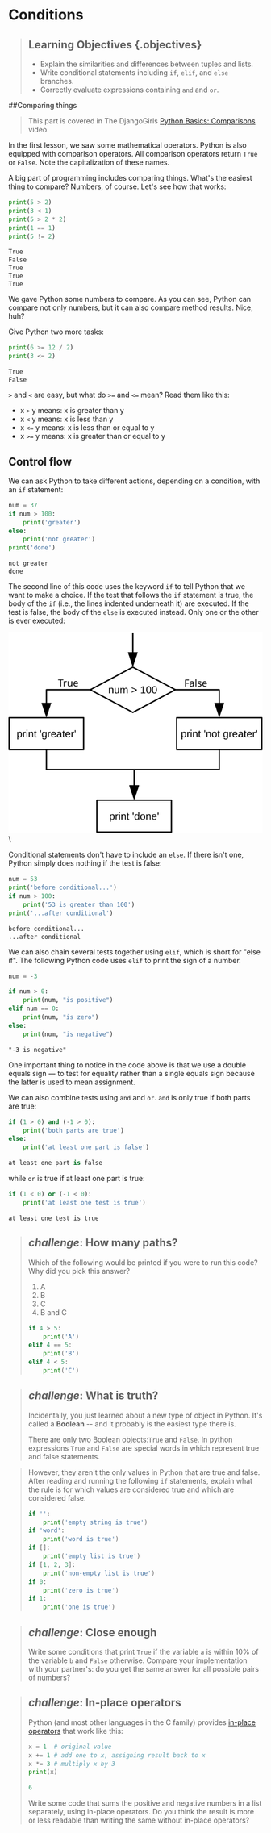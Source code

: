 # Conditions

> ## Learning Objectives {.objectives}
>
> *   Explain the similarities and differences between tuples and lists.
> *   Write conditional statements including `if`, `elif`, and `else` branches.
> *   Correctly evaluate expressions containing `and` and `or`.

##Comparing things


> This part is covered in The DjangoGirls [Python Basics: Comparisons](https://www.youtube.com/watch?v=7bzxqIKYgf4) video.

In the first lesson, we saw some mathematical operators. Python is also equipped with comparison operators. All comparison operators return `True` or `False`. Note the capitalization of these names.

A big part of programming includes comparing things. What's the easiest thing to compare? Numbers, of course. Let's see how that works:

```python
print(5 > 2)
print(3 < 1)
print(5 > 2 * 2)
print(1 == 1)
print(5 != 2)
```    
```
True
False
True
True
True
```

We gave Python some numbers to compare. As you can see, Python can compare not only numbers, but it can also compare method results. Nice, huh?

Give Python two more tasks:

```python
print(6 >= 12 / 2)
print(3 <= 2)
```
```    
True
False
```

`>` and `<` are easy, but what do `>=` and `<=` mean? Read them like this:

- x `>` y means: x is greater than y
- x `<` y means: x is less than y
- x `<=` y means: x is less than or equal to y
- x `>=` y means: x is greater than or equal to y



## Control flow

We can ask Python to take different actions, depending on a condition, with an `if` statement:

```python
num = 37
if num > 100:
    print('greater')
else:
    print('not greater')
print('done')
```
```
not greater
done
```

The second line of this code uses the keyword `if` to tell Python that we want to make a choice.
If the test that follows the `if` statement is true,
the body of the `if`
(i.e., the lines indented underneath it) are executed.
If the test is false,
the body of the `else` is executed instead.
Only one or the other is ever executed:

![Executing a Conditional](fig/python-flowchart-conditional.svg)\

Conditional statements don't have to include an `else`.
If there isn't one,
Python simply does nothing if the test is false:

```python
num = 53
print('before conditional...')
if num > 100:
    print('53 is greater than 100')
print('...after conditional')
```

```
before conditional...
...after conditional
```

We can also chain several tests together using `elif`,
which is short for "else if".
The following Python code uses `elif` to print the sign of a number.

```python
num = -3
```

```python
if num > 0:
    print(num, "is positive")
elif num == 0:
    print(num, "is zero")
else:
    print(num, "is negative")
```

```
"-3 is negative"
```

One important thing to notice in the code above is that we use a double equals sign `==` to test for equality
rather than a single equals sign
because the latter is used to mean assignment.

We can also combine tests using `and` and `or`.
`and` is only true if both parts are true:

```python
if (1 > 0) and (-1 > 0):
    print('both parts are true')
else:
    print('at least one part is false')
```

```python
at least one part is false
```

while `or` is true if at least one part is true:
```python
if (1 < 0) or (-1 < 0):
    print('at least one test is true')
```

```
at least one test is true
```

<!--

## Checking our Data

Now that we've seen how conditionals work,
we can use them to check for the suspicious features we saw in our inflammation data.
In the first couple of plots, the maximum inflammation per day
seemed to rise like a straight line, one unit per day.
We can check for this inside the `for` loop we wrote with the following conditional:

~~~ {.python}
if data.max(axis=0)[0] == 0 and data.max(axis=0)[20] == 20:
    print('Suspicious looking maxima!')
~~~

We also saw a different problem in the third dataset;
the minima per day were all zero (looks like a healthy person snuck into our study).
We can also check for this with an `elif` condition:

~~~{.python}
elif data.min(axis=0).sum() == 0:
    print('Minima add up to zero!')
~~~

And if neither of these conditions are true, we can use `else` to give the all-clear:

~~~ {.python}
else:
    print('Seems OK!')
~~~

Let's test that out:

~~~ {.python}
data = numpy.loadtxt(fname='inflammation-01.csv', delimiter=',')
if data.max(axis=0)[0] == 0 and data.max(axis=0)[20] == 20:
    print('Suspicious looking maxima!')
elif data.min(axis=0).sum() == 0:
    print('Minima add up to zero!')
else:
    print('Seems OK!')
~~~

~~~ {.output}
Suspicious looking maxima!
~~~

~~~ {.python}
data = numpy.loadtxt(fname='inflammation-03.csv', delimiter=',')
if data.max(axis=0)[0] == 0 and data.max(axis=0)[20] == 20:
    print('Suspicious looking maxima!')
elif data.min(axis=0).sum() == 0:
    print('Minima add up to zero!')
else:
    print('Seems OK!')
~~~

~~~ {.output}
Minima add up to zero!
~~~

In this way,
we have asked Python to do something different depending on the condition of our data.
Here we printed messages in all cases,
but we could also imagine not using the `else` catch-all
so that messages are only printed when something is wrong,
freeing us from having to manually examine every plot for features we've seen before.

-->

> ## _challenge_: How many paths?
>
> Which of the following would be printed if you were to run this code? Why did you pick this answer?
>
> 1.  A
> 2.  B
> 3.  C
> 4.  B and C
>
>```python
> if 4 > 5:
>     print('A')
> elif 4 == 5:
>     print('B')
> elif 4 < 5:
>     print('C')
> ```

> ## _challenge_: What is truth?
>
>
>Incidentally, you just learned about a new type of object in Python. It's called a __Boolean__ -- and it probably is the easiest type there is.
>
>There are only two Boolean objects:`True` and `False`. In python expressions `True` and `False` are special words in which represent true and false statements. 

>However, they aren't the only values in Python that are true and false. After reading and running the following `if` statements, explain what the rule is for which values are considered true and which are considered false.
>
> ```python
> if '':
>     print('empty string is true')
> if 'word':
>     print('word is true')
> if []:
>     print('empty list is true')
> if [1, 2, 3]:
>     print('non-empty list is true')
> if 0:
>     print('zero is true')
> if 1:
>     print('one is true')
> ```

> ## _challenge_: Close enough
>
> Write some conditions that print `True` if the variable `a` is within 10% of the variable `b`
> and `False` otherwise.
> Compare your implementation with your partner's:
> do you get the same answer for all possible pairs of numbers?


> ## _challenge_: In-place operators
>
> Python (and most other languages in the C family) provides [in-place operators](reference.html#in-place-operator)
> that work like this:
>
> ```python
> x = 1  # original value
> x += 1 # add one to x, assigning result back to x
> x *= 3 # multiply x by 3
> print(x)
> ```
> ```python
> 6
> ```
>
> Write some code that sums the positive and negative numbers in a list separately,
> using in-place operators.
> Do you think the result is more or less readable than writing the same without in-place operators?



